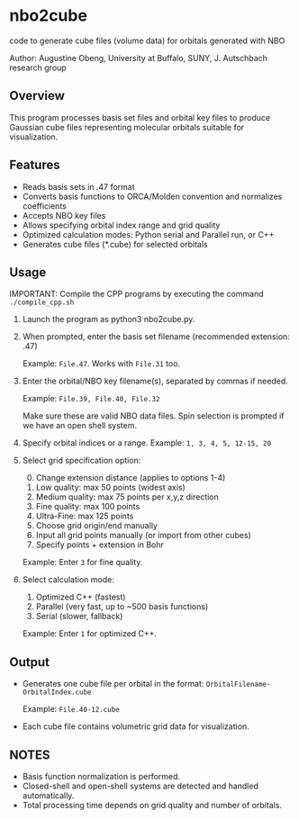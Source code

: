 # nbo2cube
code to generate cube files (volume data) for orbitals generated with NBO

Author: Augustine Obeng, University at Buffalo, SUNY, J. Autschbach research group

## Overview

This program processes basis set files and orbital key files to produce Gaussian cube files representing molecular orbitals suitable for visualization.

## Features


- Reads basis sets in .47 format
- Converts basis functions to ORCA/Molden convention and normalizes coefficients
- Accepts NBO key files
- Allows specifying orbital index range and grid quality
- Optimized calculation modes: Python serial and Parallel run, or C++
- Generates cube files (*.cube) for selected orbitals

## Usage

IMPORTANT: Compile the CPP programs by executing the command `./compile_cpp.sh`

1. Launch the program as python3 nbo2cube.py.

2. When prompted, enter the basis set filename (recommended extension: .47)

   Example: `File.47`. Works with `File.31` too.

3. Enter the orbital/NBO key filename(s), separated by commas if needed.
   
   Example: `File.39, File.40, File.32` 

   Make sure these are valid NBO data files.
   Spin selection is prompted if we have an open shell system.

4. Specify orbital indices or a range.
   Example: `1, 3, 4, 5, 12-15, 20`

5. Select grid specification option:

   0. Change extension distance (applies to options 1-4)
   1. Low quality: max 50 points (widest axis)
   2. Medium quality: max 75 points per x,y,z direction
   3. Fine quality: max 100 points
   4. Ultra-Fine: max 125 points
   5. Choose grid origin/end manually
   6. Input all grid points manually (or import from other cubes)
   7. Specify points + extension in Bohr

   Example: Enter `3` for fine quality.

6. Select calculation mode:

   1. Optimized C++ (fastest)
   2. Parallel (very fast, up to ~500 basis functions)
   3. Serial (slower, fallback)

   Example: Enter `1` for optimized C++.

## Output

- Generates one cube file per orbital in the format:
    `OrbitalFilename-OrbitalIndex.cube`

  Example: `File.40-12.cube`

- Each cube file contains volumetric grid data for visualization.


## NOTES

- Basis function normalization is performed.
- Closed-shell and open-shell systems are detected and handled automatically.
- Total processing time depends on grid quality and number of orbitals.

